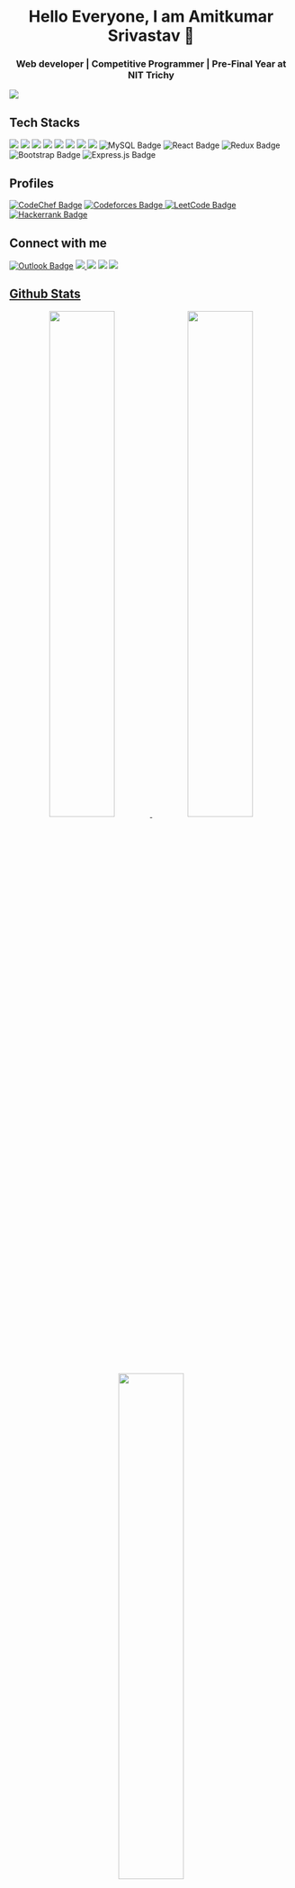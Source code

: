 <p align="center"></p>
<h1 align="center">Hello Everyone, I am Amitkumar Srivastav 👋</h1>
<h3 align="center">Web developer | Competitive Programmer | Pre-Final Year at NIT Trichy </h3>
  
![](https://komarev.com/ghpvc/?username=AkSrivastav)


<!-- 
- 🌱 I’m currently learning **Bash & Databases**

- 💬 Ask me about **MySQL, DSA**

- 📫 How to reach me **amitkumar2003.edu@gmail.com**
<img src="https://img.shields.io/badge/C%2B%2B-00599C?style=for-the-badge&logo=c%2B%2B&logoColor=white"> -->

## Tech Stacks

<p align>
<img src="https://img.shields.io/badge/C%2B%2B-00599C?style=for-the-badge&logo=c%2B%2B&logoColor=white">
<img src="https://img.shields.io/badge/C-A8B9CC?style=for-the-badge&logo=c&logoColor=white"> 
<img src="https://img.shields.io/badge/Python-3776AB?style=for-the-badge&logo=python&logoColor=white">
<img src="https://img.shields.io/badge/Javascript-F7DF1E?style=for-the-badge&logo=javascript&logoColor=white">
<img src="https://img.shields.io/badge/HTML5-E34F26?style=for-the-badge&logo=html5&logoColor=white">
<img src="https://img.shields.io/badge/CSS3-1572B6?style=for-the-badge&logo=css3&logoColor=white">
<img src="https://img.shields.io/badge/Node.js-339933?style=for-the-badge&logo=node.js&logoColor=white">
<img src="https://img.shields.io/badge/MongoDB-47A248?style=for-the-badge&logo=mongodb&logoColor=white">
<img src="https://img.shields.io/badge/MySQL-4479A1?style=for-the-badge&logo=mysql&logoColor=white" alt="MySQL Badge">
<img src="https://img.shields.io/badge/React-20232A?style=for-the-badge&logo=react&logoColor=61DAFB" alt="React Badge"> 
<img src="https://img.shields.io/badge/Redux-593D88?style=for-the-badge&logo=redux&logoColor=white" alt="Redux Badge"> 
<img src="https://img.shields.io/badge/Bootstrap-563D7C?style=for-the-badge&logo=bootstrap&logoColor=white" alt="Bootstrap Badge"> 
<img src="https://img.shields.io/badge/Express.js-000000?style=for-the-badge&logo=express&logoColor=white" alt="Express.js Badge">
</p>

## Profiles
<p align>
<a href="https://www.codechef.com/users/hastlavista" target="_blank"><img src="https://img.shields.io/badge/Codechef-%23B92B27.svg?&style=for-the-badge&logo=CodeChef&logoColor=white" alt="CodeChef Badge"></a>
<a href="https://codeforces.com/profile/amitkumar2003.edu" target="_blank"><img src="https://img.shields.io/badge/Codeforces-445f9d?style=for-the-badge&logo=Codeforces&logoColor=white" alt="Codeforces Badge"</a>
<a href="https://leetcode.com/amitkumar2003/" target="_blank"><img src="https://img.shields.io/badge/LeetCode-FFA116?style=for-the-badge&logo=LeetCode&logoColor=black" alt="LeetCode Badge"></a>
<a href="https://www.hackerrank.com/amitkumar2003_e1" target="_blank"><img src="https://img.shields.io/badge/-HackerRank-brightgreen?style=for-the-badge&logo=HackerRank&logoColor=black" alt="Hackerrank Badge"></a>
</p>


  
## Connect with me

<p align>
<a href="mailto:amit.edu@outlook.com"><img src="https://img.shields.io/badge/Outlook-0078D4?style=for-the-badge&logo=microsoft-outlook&logoColor=white" alt="Outlook Badge"></a>
<a href="mailto:amitkumar2003.edu@gmail.com"><img src="https://img.shields.io/badge/Gmail-D14836?style=for-the-badge&logo=gmail&logoColor=white"</a>
<a href="https://www.linkedin.com/in/amitkumar-srivastav-a448571b8/"><img src="https://img.shields.io/badge/LinkedIn-0077B5?style=for-the-badge&logo=linkedin&logoColor=white"></a>
<a href="https://www.facebook.com/profile.php?id=100074399964674"><img src="https://img.shields.io/badge/Facebook-1877F2?style=for-the-badge&logo=facebook&logoColor=white"></a>
<a href="https://www.instagram.com/ak_srivastav_/"><img src="https://img.shields.io/badge/Instagram-E4405F?style=for-the-badge&logo=instagram&logoColor=white"</a>
</p>

  
## Github Stats

<p align="center">
  <img width="48%" src="https://github-readme-stats.vercel.app/api?username=AkSrivastav&show_icons=true&hide_border=true&theme=jolly" />
  <img width="48%" src="https://github-readme-streak-stats.herokuapp.com/?user=AkSrivastav&hide_border=true&theme=jolly" />
</p>
<p align="center">
	<img width="48%" src="https://github-readme-stats.vercel.app/api/top-langs/?username=AkSrivastav&layout=compact&theme=jolly&hide=jupyter%20notebook" />
</p>

